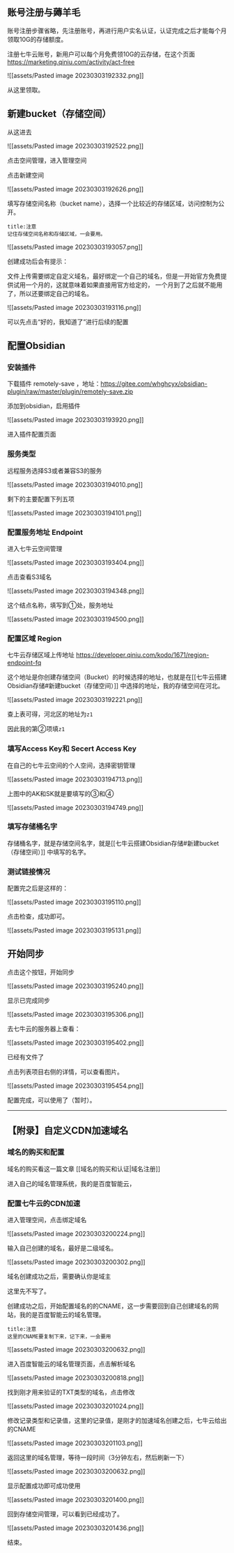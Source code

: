 
## 账号注册与薅羊毛

账号注册步骤省略，先注册账号，再进行用户实名认证，认证完成之后才能每个月领取10G的存储额度。

注册七牛云账号，新用户可以每个月免费领10G的云存储，在这个页面 https://marketing.qiniu.com/activity/act-free

![[assets/Pasted image 20230303192332.png]]

从这里领取。

## 新建bucket（存储空间）

从这进去

![[assets/Pasted image 20230303192522.png]]

点击空间管理，进入管理空间

点击新建空间

![[assets/Pasted image 20230303192626.png]]

填写存储空间名称（bucket name），选择一个比较近的存储区域，访问控制为公开。

```ad-warning
title:注意
记住存储空间名称和存储区域，一会要用。
```

![[assets/Pasted image 20230303193057.png]]

创建成功后会有提示：

文件上传需要绑定自定义域名，最好绑定一个自己的域名，但是一开始官方免费提供试用一个月的，这就意味着如果直接用官方给定的， 一个月到了之后就不能用了，所以还要绑定自己的域名。

![[assets/Pasted image 20230303193116.png]]

可以先点击“好的，我知道了”进行后续的配置


## 配置Obsidian

### 安装插件

下载插件 remotely-save ，地址：https://gitee.com/whghcyx/obsidian-plugin/raw/master/plugin/remotely-save.zip

添加到obsidian，启用插件

![[assets/Pasted image 20230303193920.png]]

进入插件配置页面

### 服务类型

远程服务选择S3或者兼容S3的服务

![[assets/Pasted image 20230303194010.png]]

剩下的主要配置下列五项

![[assets/Pasted image 20230303194101.png]]

### 配置服务地址 Endpoint

进入七牛云空间管理

![[assets/Pasted image 20230303193404.png]]

点击查看S3域名

![[assets/Pasted image 20230303194348.png]]

这个结点名称，填写到①处，服务地址

![[assets/Pasted image 20230303194500.png]]

### 配置区域 Region

七牛云存储区域上传地址 https://developer.qiniu.com/kodo/1671/region-endpoint-fq

这个地址是你创建存储空间（Bucket）的时候选择的地址，也就是在[[七牛云搭建Obsidian存储#新建bucket（存储空间）]] 中选择的地址，我的存储空间在河北。

![[assets/Pasted image 20230303192221.png]]

查上表可得，河北区的地址为`z1`

因此我的第②项填`z1`

### 填写Access Key和 Secert Access Key

在自己的七牛云空间的个人空间，选择密钥管理

![[assets/Pasted image 20230303194713.png]]

上图中的AK和SK就是要填写的③和④

![[assets/Pasted image 20230303194749.png]]

### 填写存储桶名字

存储桶名字，就是存储空间名字，就是[[七牛云搭建Obsidian存储#新建bucket（存储空间）]] 中填写的名字。


### 测试链接情况

配置完之后是这样的：

![[assets/Pasted image 20230303195110.png]]

点击检查，成功即可。

![[assets/Pasted image 20230303195131.png]]


## 开始同步

点击这个按钮，开始同步

![[assets/Pasted image 20230303195240.png]]

显示已完成同步

![[assets/Pasted image 20230303195306.png]]

去七牛云的服务器上查看：

![[assets/Pasted image 20230303195402.png]]

已经有文件了

点击列表项目右侧的详情，可以查看图片。

![[assets/Pasted image 20230303195454.png]]

配置完成，可以使用了（暂时）。

---


## 【附录】自定义CDN加速域名

### 域名的购买和配置

域名的购买看这一篇文章 [[域名的购买和认证|域名注册]]

进入自己的域名管理系统，我的是百度智能云，




### 配置七牛云的CDN加速

进入管理空间，点击绑定域名

![[assets/Pasted image 20230303200224.png]]

输入自己创建的域名，最好是二级域名。

![[assets/Pasted image 20230303200302.png]]

域名创建成功之后，需要确认你是域主

这里先不写了。

创建成功之后，开始配置域名的的CNAME，这一步需要回到自己创建域名的网站，我的是百度智能云的域名管理。

```ad-warning
title:注意
这里的CNAME要复制下来，记下来，一会要用
```

![[assets/Pasted image 20230303200632.png]]

进入百度智能云的域名管理页面，点击解析域名

![[assets/Pasted image 20230303200818.png]]

找到刚才用来验证的TXT类型的域名，点击修改

![[assets/Pasted image 20230303201024.png]]

修改记录类型和记录值，这里的记录值，是刚才的加速域名创建之后，七牛云给出的CNAME

![[assets/Pasted image 20230303201103.png]]

返回这里的域名管理，等待一段时间（3分钟左右，然后刷新一下）

![[assets/Pasted image 20230303200632.png]]

显示配置成功即可成功使用

![[assets/Pasted image 20230303201400.png]]

回到存储空间管理，可以看到已经成功了。

![[assets/Pasted image 20230303201436.png]]

结束。